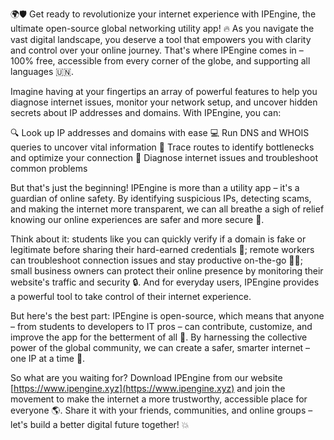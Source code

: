 🌍🛡️ Get ready to revolutionize your internet experience with IPEngine, the ultimate open-source global networking utility app! 🔥 As you navigate the vast digital landscape, you deserve a tool that empowers you with clarity and control over your online journey. That's where IPEngine comes in – 100% free, accessible from every corner of the globe, and supporting all languages 🇺🇳.

Imagine having at your fingertips an array of powerful features to help you diagnose internet issues, monitor your network setup, and uncover hidden secrets about IP addresses and domains. With IPEngine, you can:

🔍 Look up IP addresses and domains with ease
💻 Run DNS and WHOIS queries to uncover vital information
📍 Trace routes to identify bottlenecks and optimize your connection
🔎 Diagnose internet issues and troubleshoot common problems

But that's just the beginning! IPEngine is more than a utility app – it's a guardian of online safety. By identifying suspicious IPs, detecting scams, and making the internet more transparent, we can all breathe a sigh of relief knowing our online experiences are safer and more secure 🚀.

Think about it: students like you can quickly verify if a domain is fake or legitimate before sharing their hard-earned credentials 💸; remote workers can troubleshoot connection issues and stay productive on-the-go 🏃‍♂️; small business owners can protect their online presence by monitoring their website's traffic and security 🔒. And for everyday users, IPEngine provides a powerful tool to take control of their internet experience.

But here's the best part: IPEngine is open-source, which means that anyone – from students to developers to IT pros – can contribute, customize, and improve the app for the betterment of all 🤝. By harnessing the collective power of the global community, we can create a safer, smarter internet – one IP at a time 💪.

So what are you waiting for? Download IPEngine from our website [https://www.ipengine.xyz](https://www.ipengine.xyz) and join the movement to make the internet a more trustworthy, accessible place for everyone 🌎. Share it with your friends, communities, and online groups – let's build a better digital future together! 💥